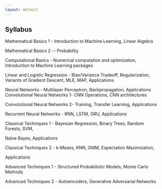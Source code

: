 ```yaml
---
layout: default
---
```


## Syllabus

Mathematical Basics 1 - Introduction to Machine Learning, Linear Algebra

Mathematical Basics 2 -- Probability

Computational Basics - Numerical computation and optimization, Introduction to Machine Learning packages

Linear and Logistic Regression - Bias/Variance Tradeoff, Regularization, Variants of Gradient Descent, MLE, MAP, Applications

Neural Networks - Multilayer Perceptron, Backpropagation, Applications Convolutional Neural Networks 1- CNN Operations, CNN architectures

Convolutional Neural Networks 2- Training, Transfer Learning, Applications

Recurrent Neural Networks - RNN, LSTM, GRU, Applications

Classical Techniques 1 - Bayesian Regression, Binary Trees, Random Forests, SVM,

Naïve Bayes, Applications

Classical Techniques 2 - k-Means, KNN, GMM, Expectation Maximization,

Applications

Advanced Techniques 1 - Structured Probabilistic Models, Monte Carlo Methods

Advanced Techniques 2 - Autoencoders, Generative Adversarial Networks

